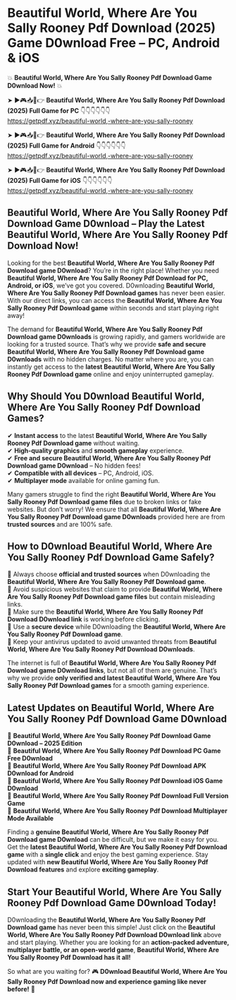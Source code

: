 # Beautiful World, Where Are You Sally Rooney Pdf Download (2025) Game D0wnload Free – PC, Android & iOS

💥 **Beautiful World, Where Are You Sally Rooney Pdf Download Game D0wnload Now!** 💥  

➤ ►🎮📥📱👉 **Beautiful World, Where Are You Sally Rooney Pdf Download (2025) Full Game for PC** 👇👇👇👇👇👇  
https://getpdf.xyz/beautiful-world,-where-are-you-sally-rooney  

➤ ►🎮📥📱👉 **Beautiful World, Where Are You Sally Rooney Pdf Download (2025) Full Game for Android** 👇👇👇👇👇👇  
https://getpdf.xyz/beautiful-world,-where-are-you-sally-rooney  

➤ ►🎮📥📱👉 **Beautiful World, Where Are You Sally Rooney Pdf Download (2025) Full Game for iOS** 👇👇👇👇👇👇  
https://getpdf.xyz/beautiful-world,-where-are-you-sally-rooney  

## Beautiful World, Where Are You Sally Rooney Pdf Download Game D0wnload – Play the Latest Beautiful World, Where Are You Sally Rooney Pdf Download Now!

Looking for the best **Beautiful World, Where Are You Sally Rooney Pdf Download game D0wnload**? You’re in the right place! Whether you need **Beautiful World, Where Are You Sally Rooney Pdf Download for PC, Android, or iOS**, we’ve got you covered. D0wnloading **Beautiful World, Where Are You Sally Rooney Pdf Download games** has never been easier. With our direct links, you can access the **Beautiful World, Where Are You Sally Rooney Pdf Download game** within seconds and start playing right away!  

The demand for **Beautiful World, Where Are You Sally Rooney Pdf Download game D0wnloads** is growing rapidly, and gamers worldwide are looking for a trusted source. That’s why we provide **safe and secure Beautiful World, Where Are You Sally Rooney Pdf Download game D0wnloads** with no hidden charges. No matter where you are, you can instantly get access to the **latest Beautiful World, Where Are You Sally Rooney Pdf Download game** online and enjoy uninterrupted gameplay.  

## **Why Should You D0wnload Beautiful World, Where Are You Sally Rooney Pdf Download Games?**  

✔ **Instant access** to the latest **Beautiful World, Where Are You Sally Rooney Pdf Download game** without waiting.  
✔ **High-quality graphics** and **smooth gameplay** experience.  
✔ **Free and secure Beautiful World, Where Are You Sally Rooney Pdf Download game D0wnload** – No hidden fees!  
✔ **Compatible with all devices** – PC, Android, iOS.  
✔ **Multiplayer mode** available for online gaming fun.  

Many gamers struggle to find the right **Beautiful World, Where Are You Sally Rooney Pdf Download game files** due to broken links or fake websites. But don’t worry! We ensure that all **Beautiful World, Where Are You Sally Rooney Pdf Download game D0wnloads** provided here are from **trusted sources** and are 100% safe.  

## **How to D0wnload Beautiful World, Where Are You Sally Rooney Pdf Download Game Safely?**  

📌 Always choose **official and trusted sources** when D0wnloading the **Beautiful World, Where Are You Sally Rooney Pdf Download game**.  
📌 Avoid suspicious websites that claim to provide **Beautiful World, Where Are You Sally Rooney Pdf Download game files** but contain misleading links.  
📌 Make sure the **Beautiful World, Where Are You Sally Rooney Pdf Download D0wnload link** is working before clicking.  
📌 Use a **secure device** while D0wnloading the **Beautiful World, Where Are You Sally Rooney Pdf Download game**.  
📌 Keep your antivirus updated to avoid unwanted threats from **Beautiful World, Where Are You Sally Rooney Pdf Download D0wnloads**.  

The internet is full of **Beautiful World, Where Are You Sally Rooney Pdf Download game D0wnload links**, but not all of them are genuine. That’s why we provide **only verified and latest Beautiful World, Where Are You Sally Rooney Pdf Download games** for a smooth gaming experience.  

## **Latest Updates on Beautiful World, Where Are You Sally Rooney Pdf Download Game D0wnload**  

🔹 **Beautiful World, Where Are You Sally Rooney Pdf Download Game D0wnload – 2025 Edition**  
🔹 **Beautiful World, Where Are You Sally Rooney Pdf Download PC Game Free D0wnload**  
🔹 **Beautiful World, Where Are You Sally Rooney Pdf Download APK D0wnload for Android**  
🔹 **Beautiful World, Where Are You Sally Rooney Pdf Download iOS Game D0wnload**  
🔹 **Beautiful World, Where Are You Sally Rooney Pdf Download Full Version Game**  
🔹 **Beautiful World, Where Are You Sally Rooney Pdf Download Multiplayer Mode Available**  

Finding a **genuine Beautiful World, Where Are You Sally Rooney Pdf Download game D0wnload** can be difficult, but we make it easy for you. Get the **latest Beautiful World, Where Are You Sally Rooney Pdf Download game** with a **single click** and enjoy the best gaming experience. Stay updated with **new Beautiful World, Where Are You Sally Rooney Pdf Download features** and explore **exciting gameplay**.  

## **Start Your Beautiful World, Where Are You Sally Rooney Pdf Download Game D0wnload Today!**  

D0wnloading the **Beautiful World, Where Are You Sally Rooney Pdf Download game** has never been this simple! Just click on the **Beautiful World, Where Are You Sally Rooney Pdf Download D0wnload link** above and start playing. Whether you are looking for an **action-packed adventure, multiplayer battle, or an open-world game**, **Beautiful World, Where Are You Sally Rooney Pdf Download has it all!**  

So what are you waiting for? 🎮 **D0wnload Beautiful World, Where Are You Sally Rooney Pdf Download now and experience gaming like never before!** 🚀  